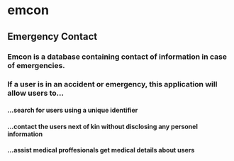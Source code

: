 # emcon
## Emergency Contact
### Emcon is a database containing contact of information in case of emergencies.
### If a user is in an accident or emergency, this application will allow users to...
#### ...search for users using a unique identifier
#### ...contact the users next of kin without disclosing any personel information
#### ...assist medical proffesionals get medical details about users
